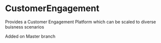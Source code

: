 # CustomerEngagement

Provides a Customer Engagement Platform which can be scaled to diverse buisness scenarios

Added on Master branch
